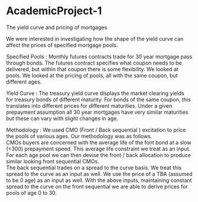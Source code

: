 # AcademicProject-1
The yield curve and pricing of mortgages

We were interested in investigating how the shape of the yield curve can affect the prices of specified mortgage pools.

Specified Pools : 
Monthly futures contracts trade for 30 year mortgage pass through bonds. The futures contract specifies what coupon needs to be delivered, but within that coupon there is some flexibility.  We looked at pools.  We looked at the pricing of pools, all with the same coupon, but different ages.

Yield Curve : 
The treasury yield curve displays the market clearing yields for treasury bonds of different maturity. For bonds of the same coupon, this translates into different prices for different maturities.  Under a given prepayment assumption all 30 year mortgages have very similar maturities but these can vary with slight changes in age.

Methodology : 
We used CMO (Front / Back sequential ) excitation to price the pools of various ages.   Our methodology was as follows.  
CMOs buyers are concerned with the average life of the font bond at a slow (+300) prepayment speed. This average life constraint we treat as an input.  For each age pool we can then devise the front / back allocation to produce similar looking front sequential CMOs.    
The back sequential trades on a spread to the curve basis.  We treat this spread to the curve as an  input as well.
We use the price of a TBA (assumed to be 0 age) as an input as well.
With the above inputs, maintaining constant spread to the curve on the front sequential we are able to derive prices for pools of age 0 to 30.  


 

